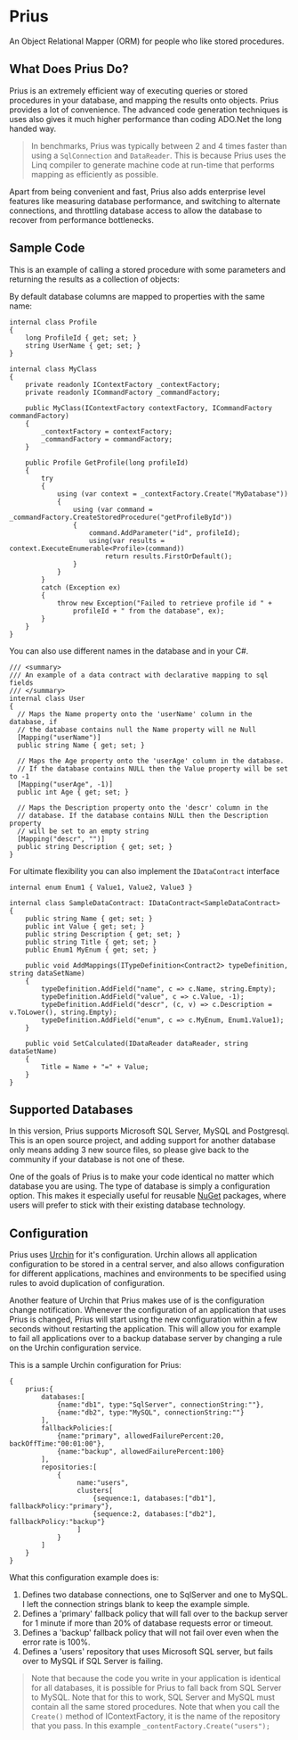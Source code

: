# Prius
An Object Relational Mapper (ORM) for people who like stored procedures.

## What Does Prius Do?
Prius is an extremely efficient way of executing queries or stored 
procedures in your database, and mapping the results onto objects. Prius 
provides a lot of convenience. The advanced code generation techniques 
is uses also gives it much higher performance than coding ADO.Net 
the long handed way.

> In benchmarks, Prius was typically between 2 and 4 times faster than using a `SqlConnection` and `DataReader`. This is because Prius uses the Linq compiler to generate machine code at run-time that performs mapping as efficiently as possible.

Apart from being convenient and fast, Prius also adds enterprise level features 
like measuring database performance, and switching to alternate connections, 
and throttling database access to allow the database to recover from 
performance bottlenecks.

## Sample Code
This is an example of calling a stored procedure with some parameters and 
returning the results as a collection of objects:

By default database columns are mapped to properties with the same name:

    internal class Profile
    {
        long ProfileId { get; set; }
        string UserName { get; set; }
    }
    
    internal class MyClass
    {
        private readonly IContextFactory _contextFactory;
        private readonly ICommandFactory _commandFactory;
    
        public MyClass(IContextFactory contextFactory, ICommandFactory commandFactory)
        {
            _contextFactory = contextFactory;
            _commandFactory = commandFactory;
        }
    
        public Profile GetProfile(long profileId)
        {
            try
            {
                using (var context = _contextFactory.Create("MyDatabase"))
                {
                    using (var command = _commandFactory.CreateStoredProcedure("getProfileById"))
                    {
                        command.AddParameter("id", profileId);
                        using(var results = context.ExecuteEnumerable<Profile>(command))
                            return results.FirstOrDefault();
                    }
                }
            }
            catch (Exception ex)
            {
                throw new Exception("Failed to retrieve profile id " +
                    profileId + " from the database", ex);
            }
        }
    }

You can also use different names in the database and in your C#.

    /// <summary>
    /// An example of a data contract with declarative mapping to sql fields
    /// </summary>
    internal class User
    {
      // Maps the Name property onto the 'userName' column in the database, if
      // the database contains null the Name property will ne Null
      [Mapping("userName")]
      public string Name { get; set; }
    
      // Maps the Age property onto the 'userAge' column in the database. 
      // If the database contains NULL then the Value property will be set to -1
      [Mapping("userAge", -1)]
      public int Age { get; set; }
    
      // Maps the Description property onto the 'descr' column in the
      // database. If the database contains NULL then the Description property 
      // will be set to an empty string
      [Mapping("descr", "")]
      public string Description { get; set; }
    }

For ultimate flexibility you can also implement the `IDataContract` interface

    internal enum Enum1 { Value1, Value2, Value3 }
    
    internal class SampleDataContract: IDataContract<SampleDataContract>
    {
        public string Name { get; set; }
        public int Value { get; set; }
        public string Description { get; set; }
        public string Title { get; set; }
        public Enum1 MyEnum { get; set; }
    
        public void AddMappings(ITypeDefinition<Contract2> typeDefinition, string dataSetName)
        {
            typeDefinition.AddField("name", c => c.Name, string.Empty);
            typeDefinition.AddField("value", c => c.Value, -1);
            typeDefinition.AddField("descr", (c, v) => c.Description = v.ToLower(), string.Empty);
            typeDefinition.AddField("enum", c => c.MyEnum, Enum1.Value1);
        }
    
        public void SetCalculated(IDataReader dataReader, string dataSetName)
        {
            Title = Name + "=" + Value;
        }
    }

## Supported Databases
In this version, Prius supports Microsoft SQL Server, MySQL and Postgresql. This is an open 
source project, and adding support for another database only means adding 3 new source files, 
so please give back to the community if your database is not one of these.

One of the goals of Prius is to make your code identical no matter which database you are 
using. The type of database is simply a configuration option. This makes it especially 
useful for reusable [NuGet](https://www.nuget.org/) packages, where users will prefer to 
stick with their existing database technology.

## Configuration
Prius uses [Urchin](https://www.nuget.org/packages/Urchin.Client/ "Urchin") for it's 
configuration. Urchin allows all application configuration to be stored in a central 
server, and also allows configuration for different applications, machines and environments
to be specified using rules to avoid duplication of configuration.

Another feature of Urchin that Prius makes use of is the configuration change notification.
Whenever the configuration of an application that uses Prius is changed, Prius will start
using the new configuration within a few seconds without restarting the application. This
will allow you for example to fail all applications over to a backup database server by
changing a rule on the Urchin configuration service.

This is a sample Urchin configuration for Prius:

    {
        prius:{
            databases:[
                {name:"db1", type:"SqlServer", connectionString:""},
                {name:"db2", type:"MySQL", connectionString:""}
            ],
            fallbackPolicies:[
                {name:"primary", allowedFailurePercent:20, backOffTime:"00:01:00"},
                {name:"backup", allowedFailurePercent:100}
            ],
            repositories:[
                {
                     name:"users",
                     clusters[
                         {sequence:1, databases:["db1"], fallbackPolicy:"primary"},
                         {sequence:2, databases:["db2"], fallbackPolicy:"backup"}
                     ]
                }
            ]
        }
    }

What this configuration example does is:

1. Defines two database connections, one to SqlServer and one to MySQL. I left the connection strings blank to keep the example simple.
2. Defines a 'primary' fallback policy that will fall over to the backup server for 1 minute if more than 20% of database requests error or timeout.
3. Defines a 'backup' fallback policy that will not fail over even when the error rate is 100%.
4. Defines a 'users' repository that uses Microsoft SQL server, but fails over to MySQL if SQL Server is failing.

> Note that because the code you write in your application is identical for all databases, it is possible for Prius to fall back from SQL Server to MySQL.
> Note that for this to work, SQL Server and MySQL must contain all the same stored procedures.
> Note that when you call the `Create()` method of IContextFactory, it is the name of the repository that you pass. In this example `_contentFactory.Create("users");`
